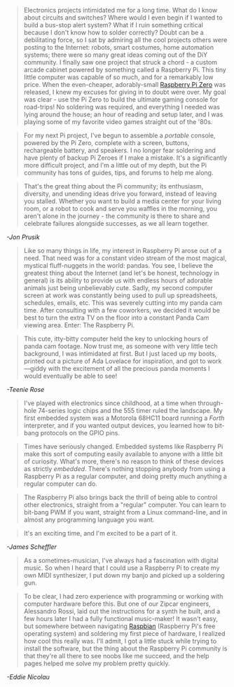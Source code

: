 >Electronics projects intimidated me for a long time. What do I know about circuits and switches? Where would I even begin if I wanted to build a bus-stop alert system? What if I ruin something critical because I don't know how to solder correctly? Doubt can be a debilitating force, so I sat by admiring all the cool projects others were posting to the Internet: robots, smart costumes, home automation systems; there were so many great ideas coming out of the DiY community. I finally saw one project that struck a chord - a custom arcade cabinet powered by something called a Raspberry Pi. This tiny little computer was capable of so much, and for a remarkably low price. When the even-cheaper, adorably-small [Raspberry Pi Zero][pi-zero-specs] was released, I knew my excuses for giving in to doubt were over. My goal was clear - use the Pi Zero to build the ultimate gaming console for road-trips! No soldering was required, and everything I needed was lying around the house; an hour of reading and setup later, and I was playing some of my favorite video games straight out of the '80s.

>For my next Pi project, I've begun to assemble a _portable_ console, powered by the Pi Zero, complete with a screen, buttons, rechargeable battery, and speakers. I no longer fear soldering and have plenty of backup Pi Zeroes if I make a mistake. It's a significantly more difficult project, and I'm a little out of my depth, but the Pi community has tons of guides, tips, and forums to help me along.

>That's the great thing about the Pi community; its enthusiasm, diversity, and unending ideas drive you forward, instead of leaving you stalled. Whether you want to build a media center for your living room, or a robot to cook and serve you waffles in the morning, you aren't alone in the journey - the community is there to share and celebrate failures alongside successes, as we all learn together.

_-Jon Prusik_


>Like so many things in life, my interest in Raspberry Pi arose out of a need. That need was for a constant video stream of the most magical, mystical fluff-nuggets in the world: pandas. You see, I believe the greatest thing about the Internet (and let's be honest, technology in general) is its ability to provide us with endless hours of adorable animals just being unbelievably cute. Sadly, my second computer screen at work was constantly being used to pull up spreadsheets, schedules, emails, etc. This was severely cutting into my panda cam time. After consulting with a few coworkers, we decided it would be best to turn the extra TV on the floor into a constant Panda Cam viewing area. Enter: The Raspberry Pi.

>This cute, itty-bitty computer held the key to unlocking hours of panda cam footage.  Now trust me, as someone with very little tech background, I was intimidated at first. But I just laced up my boots, printed out a picture of Ada Lovelace for inspiration, and got to work—giddy with the excitement of all the precious panda moments I would eventually be able to see!

_-Teenie Rose_


>I've played with electronics since childhood, at a time when through-hole 74-series logic chips and the 555 timer ruled the landscape. My first embedded system was a Motorola 68HC11 board running a _Forth_ interpreter, and if you wanted output devices, you learned how to bit-bang protocols on the GPIO pins.

>Times have seriously changed. Embedded systems like Raspberry Pi make this sort of computing easily available to anyone with a little bit of curiosity. What's more, there's no reason to think of these devices as strictly _embedded_. There's nothing stopping anybody from using a Raspberry Pi as a regular computer, and doing pretty much anything a regular computer can do.

>The Raspberry Pi also brings back the thrill of being able to control other electronics, straight from a "regular" computer. You can learn to bit-bang PWM if you want, straight from a Linux command-line, and in almost any programming language you want.

>It's an exciting time, and I'm excited to be a part of it.

_-James Scheffler_


>As a sometimes-musician, I've always had a fascination with digital music. So when I heard that I could use a Raspberry Pi to create my own MIDI synthesizer, I put down my banjo and picked up a soldering gun.

>To be clear, I had zero experience with programming or working with computer hardware before this. But one of our Zipcar engineers, Alessandro Rossi, laid out the instructions for a synth he built, and a few hours later I had a fully functional music-maker! It wasn't easy, but somewhere between navigating [Raspbian][raspbian] (Raspberry Pi's free operating system) and soldering my first piece of hardware, I realized how cool this really was. I'll admit, I got a little stuck while trying to install the software, but the thing about the Raspberry Pi community is that they're all there to see noobs like me succeed, and the help pages helped me solve my problem pretty quickly.

_-Eddie Nicolau_


[raspbian]: https://www.raspbian.org/
[pi-zero-specs]: https://www.raspberrypi.org/products/pi-zero/
